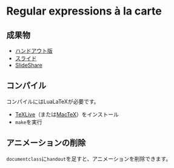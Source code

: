 # Regular expressions à la carte 

## 成果物

- [ハンドアウト版](https://y-yu.github.io/regex-slide/regex_without_animation.pdf)
- [スライド](https://y-yu.github.io/regex-slide/regex.pdf)
- [SlideShare](https://www.slideshare.net/_yyu_/regular-expressions-la-carte)

## コンパイル

コンパイルにはLuaLaTeXが必要です。

- [TeXLive](https://www.tug.org/texlive/)（または[MacTeX](https://tug.org/mactex/)）をインストール
- `make`を実行

## アニメーションの削除

`documentclass`に`handout`を足すと、アニメーションを削除できます。
